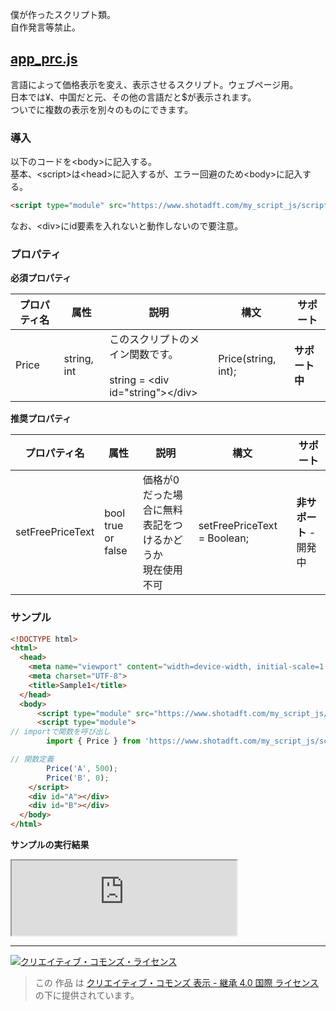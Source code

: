 <p>僕が作ったスクリプト類。
<br />自作発言等禁止。</p>

## [app_prc.js](https://www.shotadft.com/my_script_js/script/app_prc.js)
<p>言語によって価格表示を変え、表示させるスクリプト。ウェブページ用。<br />
日本では&yen;、中国だと元、その他の言語だと$が表示されます。<br />ついでに複数の表示を別々のものにできます。</p>
<h3>導入</h3>
<p>以下のコードを&lt;body&gt;に記入する。<br />
基本、&lt;script&gt;は&lt;head&gt;に記入するが、エラー回避のため&lt;body&gt;に記入する。</p>

```html
<script type="module" src="https://www.shotadft.com/my_script_js/script/app_prc.js"></script>
```
<p>なお、&lt;div&gt;にid要素を入れないと動作しないので要注意。</p>

<h3>プロパティ</h3>
<p><b>必須プロパティ</b></p>

| プロパティ名 | 属性        | 説明                                                               | 構文                | サポート       | 
| ------------ | ----------- | ------------------------------------------------------------------ | ------------------- | -------------- | 
| Price        | string, int | このスクリプトのメイン関数です。<br/><br /> string = &lt;div id="string"&gt;&lt;/div&gt; | Price(string, int); | **サポート中** | 
<p><b>推奨プロパティ</b></p>

| プロパティ名     | 属性                 | 説明                                        | 構文                        | サポート                | 
| ---------------- | -------------------- | ------------------------------------------- | --------------------------- | ----------------------- | 
| setFreePriceText | bool<br />true or false | 価格が0だった場合に無料表記をつけるかどうか<br />現在使用不可 | setFreePriceText = Boolean; | **非サポート** - 開発中 | 
<h3>サンプル</h3>

```html
<!DOCTYPE html>
<html>
  <head>
    <meta name="viewport" content="width=device-width, initial-scale=1.0">
    <meta charset="UTF-8">
    <title>Sample1</title>
  </head>
  <body>
      <script type="module" src="https://www.shotadft.com/my_script_js/script/app_prc.js"></script>
      <script type="module">
// importで関数を呼び出し
        import { Price } from 'https://www.shotadft.com/my_script_js/script/app_prc.js';

// 関数定義
        Price('A', 500);
        Price('B', 0);
    </script>
    <div id="A"></div>
    <div id="B"></div>
  </body>
</html>
```
<p><b>サンプルの実行結果</b></p>
<iframe
src="https://www.shotadft.com/my_script_js/SampleSite/app_prc_js/sample1.html"
  title="Sample1"
  width="360"
  height="120">
</iframe>
<hr />
<a rel="license" href="http://creativecommons.org/licenses/by-sa/4.0/"><img alt="クリエイティブ・コモンズ・ライセンス" style="border-width:0" src="https://i.creativecommons.org/l/by-sa/4.0/88x31.png" /></a><br />

> この 作品 は <a rel="license" href="http://creativecommons.org/licenses/by-sa/4.0/">クリエイティブ・コモンズ 表示 - 継承 4.0 国際 ライセンス</a>の下に提供されています。
